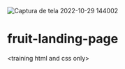![Captura de tela 2022-10-29 144002](https://user-images.githubusercontent.com/87062322/198845857-3e816a9d-d7d0-41c1-a785-f82f96840799.png)
# fruit-landing-page
&lt;training html and css only>
